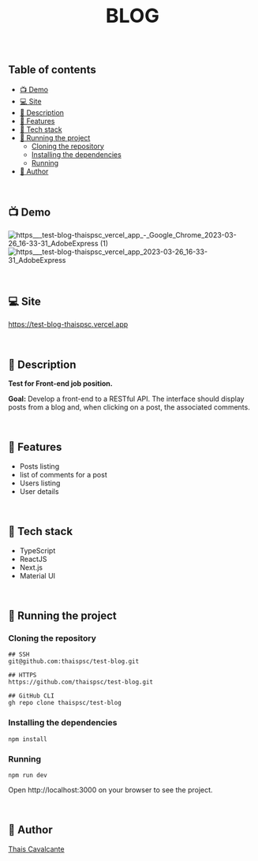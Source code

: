 <p align="center">
 <h1 align="center" style="font-size:40px">BLOG</h2>
</p>


<br />

## Table of contents

- [📺 Demo](#-demo)
- [💻 Site](#-site)
- [🧾 Description](#-description)
- [📖 Features](#-features)
- [🔧 Tech stack](#-tech-stack)
- [🚀 Running the project](#-running-the-project)
  - [Cloning the repository](#cloning-the-repository)
  - [Installing the dependencies](#installing-the-dependencies)
  - [Running](#running)
- [👤 Author](#-author)

<br />

<a name="demo"></a>
## 📺 Demo
![https___test-blog-thaispsc_vercel_app_-_Google_Chrome_2023-03-26_16-33-31_AdobeExpress (1)](https://user-images.githubusercontent.com/94868398/227800620-7292684c-dee7-44fd-8531-3e63c1a3d431.gif)
![https___test-blog-thaispsc_vercel_app_2023-03-26_16-33-31_AdobeExpress](https://user-images.githubusercontent.com/94868398/227800995-f42ee5fc-8c51-4885-b8b4-e0afbca5f26f.gif)


<br />

<a name="site"></a>
## 💻 Site

https://test-blog-thaispsc.vercel.app

<br />

<a name="description"></a>
## 🧾 Description

**Test for Front-end job position.**

**Goal:** Develop a front-end to a RESTful API. The interface should display posts from a blog and, when clicking on a post, the
associated comments.

<br />

<a name="features"></a>
## 📖 Features

- Posts listing
- list of comments for a post
- Users listing
- User details

<br />

<a name="tech-stack"></a>
## 🔧 Tech stack

- TypeScript
- ReactJS
- Next.js
- Material UI

<br />

<a name="running-the-project"></a>
## 🚀 Running the project

### Cloning the repository

```
## SSH
git@github.com:thaispsc/test-blog.git

## HTTPS
https://github.com/thaispsc/test-blog.git

## GitHub CLI
gh repo clone thaispsc/test-blog
```

### Installing the dependencies

```
npm install
```
<a name="running"></a>
### Running

```
npm run dev
```

Open http://localhost:3000 on your browser to see the project.

<br />

<a name="author"></a>
## 👤 Author

[Thais Cavalcante](https://www.linkedin.com/in/thaispcavalcante/)
